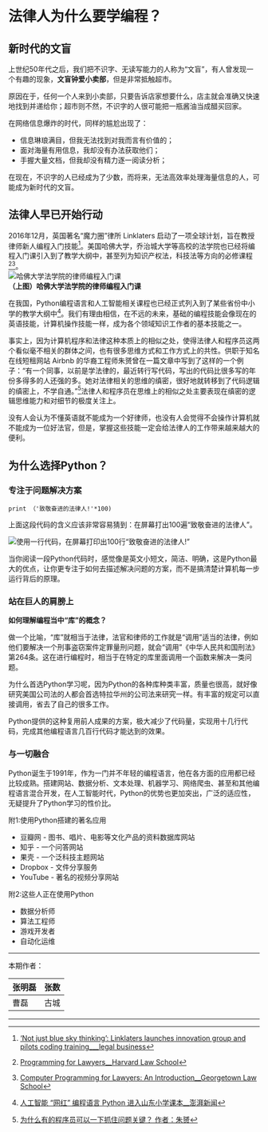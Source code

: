 # 法律人为什么要学编程？

## 新时代的文盲

上世纪50年代之后，我们把不识字、无读写能力的人称为“文盲”，有人曾发现一个有趣的现象，**文盲钟爱小卖部**，但是非常抵触超市。

原因在于，任何一个人来到小卖部，只要告诉店家想要什么，店主就会准确又快速地找到并递给你；超市则不然，不识字的人很可能把一瓶酱油当成醋买回家。

在网络信息爆炸的时代，同样的尴尬出现了：

* 信息琳琅满目，但我无法找到对我而言有价值的；
* 面对海量有用信息，我却没有办法获取他们；
* 手握大量文档，但我却没有精力逐一阅读分析；

在现在，不识字的人已经成为了少数，而将来，无法高效率处理海量信息的人，可能成为新时代的文盲。

## 法律人早已开始行动

2016年12月，英国著名“魔力圈”律所 Linklaters 启动了一项全球计划，旨在教授律师新人编程入门技能[^3]。美国哈佛大学，乔治城大学等高校的法学院也已经将编程入门课引入到了教学大纲中，甚至列为知识产权法，科技法等方向的必修课程[^4][^5]。  
![哈佛大学法学院的律师编程入门课](http://o6nu63qnj.bkt.clouddn.com/hwd.png)  
**（上图）哈佛大学法学院的律师编程入门课**

在我国，Python编程语言和人工智能相关课程也已经正式列入到了某些省份中小学的教学大纲中[^6]。我们有理由相信，在不远的未来，基础的编程技能会像现在的英语技能，计算机操作技能一样，成为各个领域知识工作者的基本技能之一。

事实上，因为计算机程序和法律这种本质上的相似之处，使得法律人和程序员这两个看似毫不相关的群体之间，也有很多思维方式和工作方式上的共性。供职于知名在线短租网站 Airbnb 的华裔工程师朱赟曾在一篇文章中写到了这样的一个例子：“有一个同事，以前是学法律的，最近转行写代码，写出的代码比很多写的年份多得多的人还强的多。她对法律相关的思维的缜密，很好地就转移到了代码逻辑的缜密上，不学自通。”[^8]法律人和程序员在思维上的相似之处主要表现在缜密的逻辑思维能力和对细节的极度关注上。

没有人会认为不懂英语就不能成为一个好律师，也没有人会觉得不会操作计算机就不能成为一位好法官，但是，掌握这些技能一定会给法律人的工作带来越来越大的便利。

## 为什么选择Python？

### 专注于问题解决方案

```
print （'致敬奋进的法律人!'*100)
```

上面这段代码的含义应该非常容易猜到：在屏幕打出100遍“致敬奋进的法律人”。

![使用一行代码，在屏幕打印出100行“致敬奋进的法律人!”](http://o6nu63qnj.bkt.clouddn.com/qy02.jpg)

当你阅读一段Python代码时，感觉像是英文小短文，简洁、明确，这是Python最大的优点，让你更专注于如何去描述解决问题的方案，而不是搞清楚计算机每一步运行背后的原理。

### 站在巨人的肩膀上

**如何理解编程当中“库”的概念？**

做一个比喻，“库”就相当于法律，法官和律师的工作就是“调用”适当的法律，例如他们要解决一个刑事盗窃案件定罪量刑问题，就会“调用”《中华人民共和国刑法》第264条。这在进行编程时，相当于在特定的库里面调用一个函数来解决一类问题。

为什么首选Python学习呢，因为Python的各种库种类丰富，质量也很高，就好像研究美国公司法的人都会首选特拉华州的公司法来研究一样。有丰富的规定可以直接调用，省去了自己的很多工作。

Python提供的这种复用前人成果的方案，极大减少了代码量，实现用十几行代码，完成其他编程语言几百行代码才能达到的效果。

### 与一切融合

Python诞生于1991年，作为一门并不年轻的编程语言，他在各方面的应用都已经比较成熟。搭建网站、数据分析、文本处理、机器学习、网络爬虫、甚至和其他编程语言混合开发，在人工智能时代，Python的优势也更加突出，广泛的适应性，无疑提升了Python学习的性价比。

附1:使用Python搭建的著名应用

* 豆瓣网 - 图书、唱片、电影等文化产品的资料数据库网站
* 知乎 - 一个问答网站
* 果壳 - 一个泛科技主题网站
* Dropbox - 文件分享服务
* YouTube - 著名的视频分享网站

附2:这些人正在使用Python

* 数据分析师
* 算法工程师
* 游戏开发者
* 自动化运维

---

本期作者：

| 张明磊 | 张数 |
| :--- | :--- |
| 曹磊 | 古城 |



---

[^1]: [Meet ‘Ross,’ the newly hired legal robot\_\_Washington Post](https://www.washingtonpost.com/news/innovations/wp/2016/05/16/meet-ross-the-newly-hired-legal-robot/) 

[^3]: [‘Not just blue sky thinking’: Linklaters launches innovation group and pilots coding training\_\_\_legal business](https://www.legalbusiness.co.uk/blogs/not-just-blue-sky-thinking-linklaters-launches-innovation-group-and-pilots-coding-training/) 

[^4]: [Programming for Lawyers\_\_Harvard Law School](http://hls.harvard.edu/academics/curriculum/catalog/default.aspx?o=71516) 

[^5]: [Computer Programming for Lawyers: An Introduction\_\_Georgetown Law School](https://curriculum.law.georgetown.edu) 

[^6]: [人工智能 “网红” 编程语言 Python 进入山东小学课本\_\_澎湃新闻](http://www.thepaper.cn/newsDetail_forward_1901353) 

[^7]: [Code V2.0 by Lawrence Lessig](http://codev2.cc/) 

[^8]: [为什么有的程序员可以一下抓住问题关键？ 作者：朱赟](http://mp.weixin.qq.com/s/U_DbPaZ0joh1qMCj8JIvDA) 

